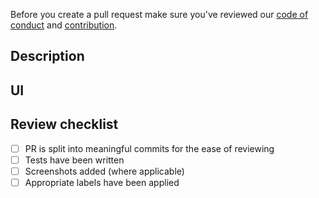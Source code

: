 <!-- Remove me from the description -->
Before you create a pull request make sure you've reviewed our
[code of conduct](https://github.com/HelloCuriosity/curiosity/blob/main/CODE_OF_CONDUCT.md) and
[contribution](https://github.com/HelloCuriosity/curiosity/blob/main/CONTRIBUTING.md).

## Description

<!-- Add a short description of the change. -->

## UI

<!-- Add screenshots where applicable. -->

## Review checklist

- [ ] PR is split into meaningful commits for the ease of reviewing
- [ ] Tests have been written
- [ ] Screenshots added (where applicable)
- [ ] Appropriate labels have been applied
